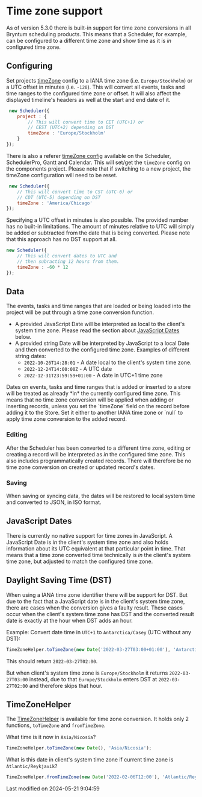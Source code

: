 # Time zone support

As of version 5.3.0 there is built-in support for time zone conversions in all Bryntum scheduling products. This means
that a Scheduler, for example, can be configured to a different time zone and show time as it is *in* configured time
zone.

## Configuring

Set projects [timeZone](#Scheduler/model/ProjectModel#config-timeZone) config to a IANA time zone (i.e.
`Europe/Stockholm`) or a UTC offset in minutes (i.e. `-120`). This will convert all events, tasks and time ranges to the
configured time zone or offset. It will also affect the displayed timeline's headers as well at the start and end date
of it.

```javascript
 new Scheduler({
    project : {
        // This will convert time to CET (UTC+1) or
        // CEST (UTC+2) depending on DST 
        timeZone : 'Europe/Stockholm'
    }
});
```

There is also a referer [timeZone config](#Scheduler/view/TimelineBase#config-timeZone) available on the Scheduler,
SchedulerPro, Gantt and Calendar. This will set/get the `timeZone` config on the components project. Please note that if
switching to a new project, the timeZone configuration will need to be reset.

```javascript
 new Scheduler({
    // This will convert time to CST (UTC-6) or
    // CDT (UTC-5) depending on DST
    timeZone : 'America/Chicago'
});
```

Specifying a UTC offset in minutes is also possible. The provided number has no built-in limitations. The amount of
minutes relative to UTC will simply be added or subtracted from the date that is being converted. Please note that this
approach has no DST support at all.

```javascript
new Scheduler({
    // This will convert dates to UTC and 
    // then subracting 12 hours from them.
    timeZone : -60 * 12
});
```

## Data

The events, tasks and time ranges that are loaded or being loaded into the project will be put through a time zone
conversion function.

* A provided JavaScript Date will be interpreted as local to the client's system time zone. Please read the section
  about [JavaScript Dates](#Scheduler/guides/customization/timezone.md#javascript-dates) below.
* A provided string Date will be interpreted by JavaScript to a local Date and then converted to the configured time
  zone. Examples of different string dates:
    * `2022-10-26T14:28:01` - A date local to the client's system time zone.
    * `2022-12-24T14:00:00Z` - A UTC date
    * `2022-12-31T23:59:59+01:00` - A date in UTC+1 time zone
 
<div class="note">
Dates on events, tasks and time ranges that is added or inserted to a store will be treated as already *in* the 
currently configured time zone. This means that no time zone conversion will be applied when adding or inserting 
records, unless you set the `timeZone` field on the record before adding it to the Store. Set it either to another IANA
time zone or `null` to apply time zone conversion to the added record.
</div>

### Editing

After the Scheduler has been converted to a different time zone, editing or creating a record will be interpreted as
*in* the configured time zone. This also includes programmatically created records. There will therefore be no time zone
conversion on created or updated record's dates.

### Saving

When saving or syncing data, the dates will be restored to local system time and converted to JSON, in ISO format.

## JavaScript Dates

There is currently no native support for time zones in JavaScript. A JavaScript Date is *in* the client's system time
zone and also holds information about its UTC equivalent at that particular point in time. That means that a time zone
converted time technically is *in* the client's system time zone, but adjusted to match the configured time zone.

## Daylight Saving Time (DST)

When using a IANA time zone identifier there will be support for DST. But due to the fact that a JavaScript date is in
the client's system time zone, there are cases when the conversion gives a faulty result. These cases occur when the
client's system time zone has DST and the converted result date is exactly at the hour when DST adds an hour.

Example: Convert date time in `UTC+1` to `Antarctica/Casey` (UTC without any DST):

```javascript
TimeZoneHelper.toTimeZone(new Date('2022-03-27T03:00+01:00'), 'Antarctica/Casey');
```

This should return `2022-03-27T02:00`.

But when client's system time zone is `Europe/Stockholm` it returns `2022-03-27T03:00` instead, due to that
`Europe/Stockholm` enters DST at `2022-03-27T02:00` and therefore skips that hour.

## TimeZoneHelper

The [TimeZoneHelper](#Core/helper/TimeZoneHelper) is available for time zone conversion. It holds only 2
functions, `toTimeZone` and `fromTimeZone`.

What time is it now in `Asia/Nicosia`?

```javascript
TimeZoneHelper.toTimeZone(new Date(), 'Asia/Nicosia');
```

What is this date in client's system time zone if current time zone is `Atlantic/Reykjavik`?

```javascript
TimeZoneHelper.fromTimeZone(new Date('2022-02-06T12:00'), 'Atlantic/Reykjavik');
```


<p class="last-modified">Last modified on 2024-05-21 9:04:59</p>
